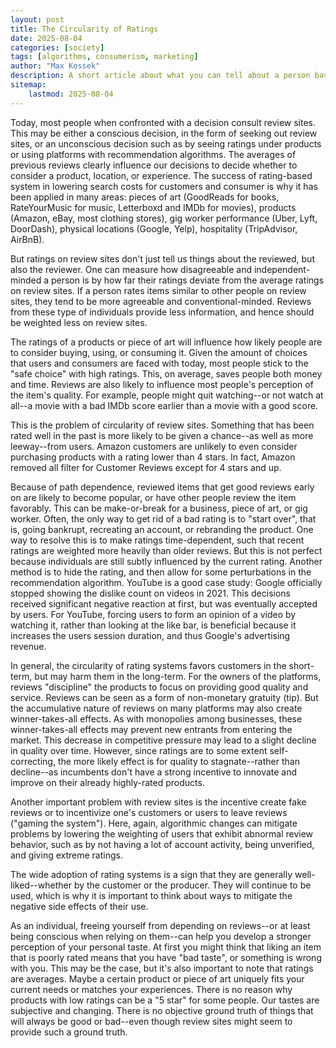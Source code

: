 ```yaml
---
layout: post
title: The Circularity of Ratings
date: 2025-08-04
categories: [society]
tags: [algorithms, consumerism, marketing]
author: "Max Kossek"
description: A short article about what you can tell about a person based on their use of review sites and deviation of ratings from the average, as well as the problems with the use of product reviews and ratings.
sitemap:
    lastmod: 2025-08-04
---
```


Today, most people when confronted with a decision consult review sites. This may be either a conscious decision, in the form of seeking out review sites, or an unconscious decision such as by seeing ratings under products or using platforms with recommendation algorithms. The averages of previous reviews clearly influence our decisions to decide whether to consider a product, location, or experience. The success of rating-based system in lowering search costs for customers and consumer is why it has been applied in many areas: pieces of art (GoodReads for books, RateYourMusic for music, Letterboxd and IMDb for movies), products (Amazon, eBay, most clothing stores), gig worker performance (Uber, Lyft, DoorDash), physical locations (Google, Yelp), hospitality (TripAdvisor, AirBnB).

But ratings on review sites don't just tell us things about the reviewed, but also the reviewer. One can measure how disagreeable and independent-minded a person is by how far their ratings deviate from the average ratings on review sites. If a person rates items similar to other people on review sites, they tend to be more agreeable and conventional-minded. Reviews from these type of individuals provide less information, and hence should be weighted less on review sites.

The ratings of a products or piece of art will influence how likely people are to consider buying, using, or consuming it. Given the amount of choices that users and consumers are faced with today, most people stick to the "safe choice" with high ratings. This, on average, saves people both money and time. Reviews are also likely to influence most people's perception of the item's quality. For example, people might quit watching--or not watch at all--a movie with a bad IMDb score earlier than a movie with a good score.

This is the problem of circularity of review sites. Something that has been rated well in the past is more likely to be given a chance--as well as more leeway--from users. Amazon customers are unlikely to even consider purchasing products with a rating lower than 4 stars. In fact, Amazon removed all filter for Customer Reviews except for 4 stars and up.

Because of path dependence, reviewed items that get good reviews early on are likely to become popular, or have other people review the item favorably. This can be make-or-break for a business, piece of art, or gig worker. Often, the only way to get rid of a bad rating is to "start over", that is, going bankrupt, recreating an account, or rebranding the product. One way to resolve this is to make ratings time-dependent, such that recent ratings are weighted more heavily than older reviews. But this is not perfect because individuals are still subtly influenced by the current rating. Another method is to hide the rating, and then allow for some perturbations in the recommendation algorithm. YouTube is a good case study: Google officially stopped showing the dislike count on videos in 2021. This decisions received significant negative reaction at first, but was eventually accepted by users. For YouTube, forcing users to form an opinion of a video by watching it, rather than looking at the like bar, is beneficial because it increases the users session duration, and thus Google's advertising revenue.

In general, the circularity of rating systems favors customers in the short-term, but may harm them in the long-term. For the owners of the platforms, reviews "discipline" the products to focus on providing good quality and service. Reviews can be seen as a form of non-monetary gratuity (tip). But the accumulative nature of reviews on many platforms may also create winner-takes-all effects. As with monopolies among businesses, these winner-takes-all effects may prevent new entrants from entering the market. This decrease in competitive pressure may lead to a slight decline in quality over time. However, since ratings are to some extent self-correcting, the more likely effect is for quality to stagnate--rather than decline--as incumbents don't have a strong incentive to innovate and improve on their already highly-rated products.

Another important problem with review sites is the incentive create fake reviews or to incentivize one's customers or users to leave reviews ("gaming the system"). Here, again, algorithmic changes can mitigate problems by lowering the weighting of users that exhibit abnormal review behavior, such as by not having a lot of account activity, being unverified, and giving extreme ratings.

The wide adoption of rating systems is a sign that they are generally well-liked--whether by the customer or the producer. They will continue to be used, which is why it is important to think about ways to mitigate the negative side effects of their use.

As an individual, freeing yourself from depending on reviews--or at least being conscious when relying on them--can help you develop a stronger perception of your personal taste. At first you might think that liking an item that is poorly rated means that you have "bad taste", or something is wrong with you. This may be the case, but it's also important to note that ratings are averages. Maybe a certain product or piece of art uniquely fits your current needs or matches your experiences. There is no reason why products with low ratings can be a "5 star" for some people. Our tastes are subjective and changing. There is no objective ground truth of things that will always be good or bad--even though review sites might seem to provide such a ground truth.
